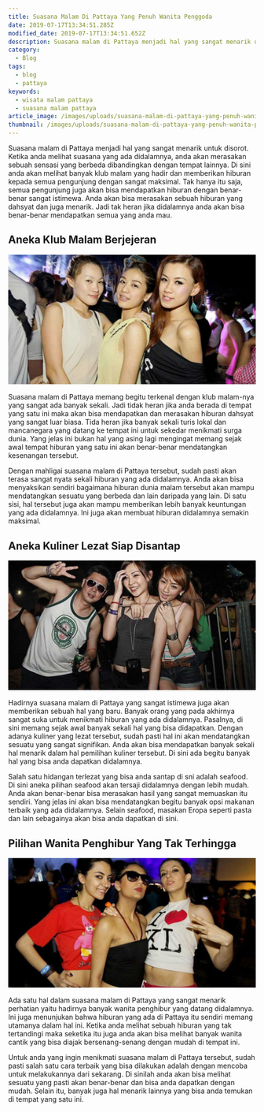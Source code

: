 ```yaml
---
title: Suasana Malam Di Pattaya Yang Penuh Wanita Penggoda
date: 2019-07-17T13:34:51.285Z
modified_date: 2019-07-17T13:34:51.652Z
description: Suasana malam di Pattaya menjadi hal yang sangat menarik untuk disorot. Ketika anda melihat suasana yang ada didalamnya, anda akan merasakan sebuah sensasi.
category:
  - Blog
tags:
  - blog
  - pattaya
keywords:
  - wisata malam pattaya
  - suasana malam pattaya
article_image: /images/uploads/suasana-malam-di-pattaya-yang-penuh-wanita-penggoda-3.jpg
thumbnail: /images/uploads/suasana-malam-di-pattaya-yang-penuh-wanita-penggoda-3-017.jpg
---
```

Suasana malam di Pattaya menjadi hal yang sangat menarik untuk disorot. Ketika anda melihat suasana yang ada didalamnya, anda akan merasakan sebuah sensasi yang berbeda dibandingkan dengan tempat lainnya. Di sini anda akan melihat banyak klub malam yang hadir dan memberikan hiburan kepada semua pengunjung dengan sangat maksimal. Tak hanya itu saja, semua pengunjung juga akan bisa mendapatkan hiburan dengan benar-benar sangat istimewa. Anda akan bisa merasakan sebuah hiburan yang dahsyat dan juga menarik. Jadi tak heran jika didalamnya anda akan bisa benar-benar mendapatkan semua yang anda mau.



## Aneka Klub Malam Berjejeran

![Suasana Malam Di Pattaya Yang Penuh Wanita Penggoda](/images/uploads/suasana-malam-di-pattaya-yang-penuh-wanita-penggoda-3.jpg)

Suasana malam di Pattaya memang begitu terkenal dengan klub malam-nya yang sangat ada banyak sekali. Jadi tidak heran jika anda berada di tempat yang satu ini maka akan bisa mendapatkan dan merasakan hiburan dahsyat yang sangat luar biasa. Tida heran jika banyak sekali turis lokal dan mancanegara yang datang ke tempat ini untuk sekedar menikmati surga dunia. Yang jelas ini bukan hal yang asing lagi mengingat memang sejak awal tempat hiburan yang satu ini akan benar-benar mendatangkan kesenangan tersebut. 

Dengan mahligai suasana malam di Pattaya tersebut, sudah pasti akan terasa sangat nyata sekali hiburan yang ada didalamnya. Anda akan bisa menyaksikan sendiri bagaimana hiburan dunia malam tersebut akan mampu mendatangkan sesuatu yang berbeda dan lain daripada yang lain. Di satu sisi, hal tersebut juga akan mampu memberikan lebih banyak keuntungan yang ada didalamnya. Ini juga akan membuat hiburan didalamnya semakin maksimal.



## Aneka Kuliner Lezat Siap Disantap

![Suasana Malam Di Pattaya Yang Penuh Wanita Penggoda](/images/uploads/suasana-malam-di-pattaya-yang-penuh-wanita-penggoda-2.jpg)

Hadirnya suasana malam di Pattaya yang sangat istimewa juga akan memberikan sebuah hal yang baru. Banyak orang yang pada akhirnya sangat suka untuk menikmati hiburan yang ada didalamnya. Pasalnya, di sini memang sejak awal banyak sekali hal yang bisa didapatkan. Dengan adanya kuliner  yang lezat tersebut, sudah pasti hal ini akan mendatangkan sesuatu yang sangat signifikan. Anda akan bisa mendapatkan banyak sekali hal menarik dalam hal pemilihan kuliner tersebut. Di sini ada begitu banyak hal yang bisa anda dapatkan didalamnya. 

Salah satu hidangan terlezat yang bisa anda santap di sni adalah seafood. Di sini aneka pilihan seafood akan tersaji didalamnya dengan lebih mudah. Anda akan benar-benar bisa merasakan hasil yang sangat memuaskan itu sendiri. Yang jelas ini akan bisa mendatangkan begitu banyak opsi makanan terbaik yang ada didalamnya. Selain seafood, masakan Eropa seperti pasta dan lain sebagainya akan bisa anda dapatkan di sini.



## Pilihan Wanita Penghibur Yang Tak Terhingga

![Suasana Malam Di Pattaya Yang Penuh Wanita Penggoda](/images/uploads/suasana-malam-di-pattaya-yang-penuh-wanita-penggoda-1.jpg)

Ada satu hal dalam suasana malam di Pattaya yang sangat menarik perhatian yaitu hadirnya banyak wanita penghibur yang datang didalamnya. Ini juga menunjukan bahwa hiburan yang ada di Pattaya itu sendiri memang utamanya dalam hal ini. Ketika anda melihat sebuah hiburan yang tak tertandingi maka seketika itu juga anda akan bisa melihat banyak wanita cantik yang bisa diajak bersenang-senang dengan mudah di tempat ini.

Untuk anda yang ingin menikmati suasana malam di Pattaya tersebut, sudah pasti salah satu cara terbaik yang bisa dilakukan adalah dengan mencoba untuk melakukannya dari sekarang. Di sinilah anda akan bisa melihat sesuatu yang pasti akan benar-benar dan bisa anda dapatkan dengan mudah. Selain itu, banyak juga hal menarik lainnya yang bisa anda temukan di tempat yang satu ini.
